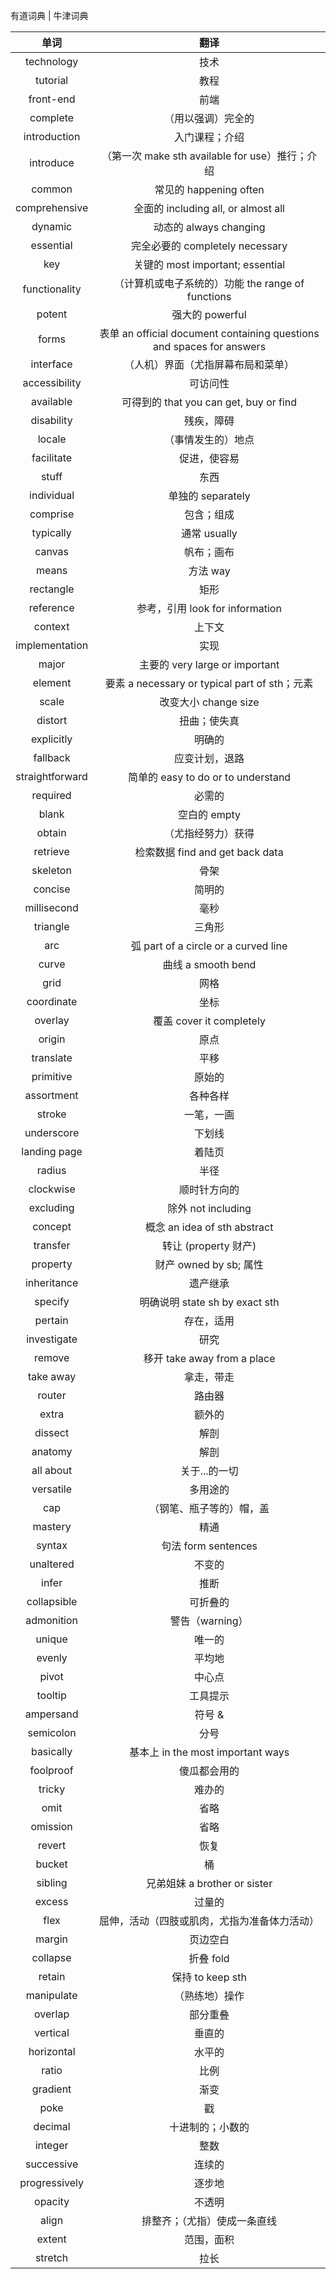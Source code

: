 有道词典 | 牛津词典

|      单词       |                                 翻译                                  |
| :-------------: | :-------------------------------------------------------------------: |
|   technology    |                                 技术                                  |
|    tutorial     |                                 教程                                  |
|    front-end    |                                 前端                                  |
|    complete     |                          （用以强调）完全的                           |
|  introduction   |                            入门课程；介绍                             |
|    introduce    |            （第一次 make sth available for use）推行；介绍            |
|     common      |                        常见的 happening often                         |
|  comprehensive  |                  全面的 including all, or almost all                  |
|     dynamic     |                        动态的 always changing                         |
|    essential    |                    完全必要的 completely necessary                    |
|       key       |                   关键的 most important; essential                    |
|  functionality  |           （计算机或电子系统的）功能 the range of functions           |
|     potent      |                            强大的 powerful                            |
|      forms      | 表单 an official document containing questions and spaces for answers |
|    interface    |                  （人机）界面（尤指屏幕布局和菜单）                   |
|  accessibility  |                               可访问性                                |
|    available    |                可得到的 that you can get, buy or find                 |
|   disability    |                              残疾，障碍                               |
|     locale      |                          （事情发生的）地点                           |
|   facilitate    |                             促进，使容易                              |
|      stuff      |                                 东西                                  |
|   individual    |                           单独的 separately                           |
|    comprise     |                              包含；组成                               |
|    typically    |                             通常 usually                              |
|     canvas      |                              帆布；画布                               |
|      means      |                               方法 way                                |
|    rectangle    |                                 矩形                                  |
|    reference    |                    参考，引用 look for information                    |
|     context     |                                上下文                                 |
| implementation  |                                 实现                                  |
|      major      |                    主要的 very large or important                     |
|     element     |             要素 a necessary or typical part of sth；元素             |
|      scale      |                         改变大小 change size                          |
|     distort     |                             扭曲；使失真                              |
|   explicitly    |                                明确的                                 |
|    fallback     |                            应变计划，退路                             |
| straightforward |                  简单的 easy to do or to understand                   |
|    required     |                                必需的                                 |
|      blank      |                             空白的 empty                              |
|     obtain      |                          （尤指经努力）获得                           |
|    retrieve     |                    检索数据 find and get back data                    |
|    skeleton     |                                 骨架                                  |
|     concise     |                                简明的                                 |
|   millisecond   |                                 毫秒                                  |
|    triangle     |                                三角形                                 |
|       arc       |                 弧 part of a circle or a curved line                  |
|      curve      |                          曲线 a smooth bend                           |
|      grid       |                                 网格                                  |
|   coordinate    |                                 坐标                                  |
|     overlay     |                       覆盖 cover it completely                        |
|     origin      |                                 原点                                  |
|    translate    |                                 平移                                  |
|    primitive    |                                原始的                                 |
|   assortment    |                               各种各样                                |
|     stroke      |                              一笔，一画                               |
|   underscore    |                                下划线                                 |
|  landing page   |                                着陆页                                 |
|     radius      |                                 半径                                  |
|    clockwise    |                             顺时针方向的                              |
|    excluding    |                          除外 not including                           |
|     concept     |                     概念 an idea of sth abstract                      |
|    transfer     |                         转让 (property 财产)                          |
|    property     |                        财产 owned by sb; 属性                         |
|   inheritance   |                               遗产继承                                |
|     specify     |                    明确说明 state sh by exact sth                     |
|     pertain     |                              存在，适用                               |
|   investigate   |                                 研究                                  |
|     remove      |                      移开 take away from a place                      |
|    take away    |                              拿走，带走                               |
|     router      |                                路由器                                 |
|      extra      |                                额外的                                 |
|     dissect     |                                 解剖                                  |
|     anatomy     |                                 解剖                                  |
|    all about    |                             关于...的一切                             |
|    versatile    |                               多用途的                                |
|       cap       |                       （钢笔、瓶子等的）帽，盖                        |
|     mastery     |                                 精通                                  |
|     syntax      |                          句法 form sentences                          |
|    unaltered    |                                不变的                                 |
|      infer      |                                 推断                                  |
|   collapsible   |                               可折叠的                                |
|   admonition    |                            警告（warning）                            |
|     unique      |                                唯一的                                 |
|     evenly      |                                平均地                                 |
|      pivot      |                                中心点                                 |
|     tooltip     |                               工具提示                                |
|    ampersand    |                                符号 &                                 |
|    semicolon    |                                 分号                                  |
|    basically    |                   基本上 in the most important ways                   |
|    foolproof    |                             傻瓜都会用的                              |
|     tricky      |                                难办的                                 |
|      omit       |                                 省略                                  |
|    omission     |                                 省略                                  |
|     revert      |                                 恢复                                  |
|     bucket      |                                  桶                                   |
|     sibling     |                     兄弟姐妹 a brother or sister                      |
|     excess      |                                过量的                                 |
|      flex       |             屈伸，活动（四肢或肌肉，尤指为准备体力活动）              |
|     margin      |                               页边空白                                |
|    collapse     |                               折叠 fold                               |
|     retain      |                           保持 to keep sth                            |
|   manipulate    |                            （熟练地）操作                             |
|     overlap     |                               部分重叠                                |
|    vertical     |                                垂直的                                 |
|   horizontal    |                                水平的                                 |
|      ratio      |                                 比例                                  |
|    gradient     |                                 渐变                                  |
|      poke       |                                  戳                                   |
|     decimal     |                           十进制的；小数的                            |
|     integer     |                                 整数                                  |
|   successive    |                                连续的                                 |
|  progressively  |                                逐步地                                 |
|     opacity     |                                不透明                                 |
|      align      |                     排整齐；（尤指）使成一条直线                      |
|     extent      |                              范围，面积                               |
|     stretch     |                                 拉长                                  |






